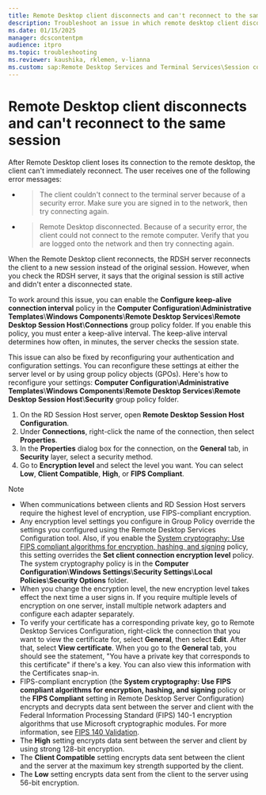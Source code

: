 ```yaml
---
title: Remote Desktop client disconnects and can't reconnect to the same session
description: Troubleshoot an issue in which remote desktop client disconnects and can't reconnect to the same session.
ms.date: 01/15/2025
manager: dcscontentpm
audience: itpro
ms.topic: troubleshooting
ms.reviewer: kaushika, rklemen, v-lianna
ms.custom: sap:Remote Desktop Services and Terminal Services\Session connectivity, csstroubleshoot
---
```

# Remote Desktop client disconnects and can't reconnect to the same session

After Remote Desktop client loses its connection to the remote desktop, the client can't immediately reconnect. The user receives one of the following error messages:

- > The client couldn't connect to the terminal server because of a security error. Make sure you are signed in to the network, then try connecting again.
- > Remote Desktop disconnected. Because of a security error, the client could not connect to the remote computer. Verify that you are logged onto the network and then try connecting again.

When the Remote Desktop client reconnects, the RDSH server reconnects the client to a new session instead of the original session. However, when you check the RDSH server, it says that the original session is still active and didn't enter a disconnected state.

To work around this issue, you can enable the **Configure keep-alive connection interval** policy in the **Computer Configuration**\\**Administrative Templates**\\**Windows Components**\\**Remote Desktop Services**\\**Remote Desktop Session Host**\\**Connections** group policy folder. If you enable this policy, you must enter a keep-alive interval. The keep-alive interval determines how often, in minutes, the server checks the session state.

This issue can also be fixed by reconfiguring your authentication and configuration settings. You can reconfigure these settings at either the server level or by using group policy objects (GPOs). Here's how to reconfigure your settings: **Computer Configuration**\\**Administrative Templates**\\**Windows Components**\\**Remote Desktop Services**\\**Remote Desktop Session Host**\\**Security** group policy folder.

1. On the RD Session Host server, open **Remote Desktop Session Host Configuration**.
2. Under **Connections**, right-click the name of the connection, then select **Properties**.
3. In the **Properties** dialog box for the connection, on the **General** tab, in **Security** layer, select a security method.
4. Go to **Encryption level** and select the level you want. You can select **Low**, **Client Compatible**, **High**, or **FIPS Compliant**.

> [!NOTE]
>
> - When communications between clients and RD Session Host servers require the highest level of encryption, use FIPS-compliant encryption.
> - Any encryption level settings you configure in Group Policy override the settings you configured using the Remote Desktop Services Configuration tool. Also, if you enable the [System cryptography: Use FIPS compliant algorithms for encryption, hashing, and signing](/windows/security/threat-protection/security-policy-settings/system-cryptography-use-fips-compliant-algorithms-for-encryption-hashing-and-signing) policy, this setting overrides the **Set client connection encryption level** policy. The system cryptography policy is in the **Computer Configuration**\\**Windows Settings**\\**Security Settings**\\**Local Policies**\\**Security Options** folder.
> - When you change the encryption level, the new encryption level takes effect the next time a user signs in. If you require multiple levels of encryption on one server, install multiple network adapters and configure each adapter separately.
> - To verify your certificate has a corresponding private key, go to Remote Desktop Services Configuration, right-click the connection that you want to view the certificate for, select **General**, then select **Edit**. After that, select **View certificate**. When you go to the **General** tab, you should see the statement, "You have a private key that corresponds to this certificate" if there's a key. You can also view this information with the Certificates snap-in.
> - FIPS-compliant encryption (the **System cryptography: Use FIPS compliant algorithms for encryption, hashing, and signing** policy or the **FIPS Compliant** setting in Remote Desktop Server Configuration) encrypts and decrypts data sent between the server and client with the Federal Information Processing Standard (FIPS) 140-1 encryption algorithms that use Microsoft cryptographic modules. For more information, see [FIPS 140 Validation](/windows/security/threat-protection/fips-140-validation).
> - The **High** setting encrypts data sent between the server and client by using strong 128-bit encryption.
> - The **Client Compatible** setting encrypts data sent between the client and the server at the maximum key strength supported by the client.
> - The **Low** setting encrypts data sent from the client to the server using 56-bit encryption.
